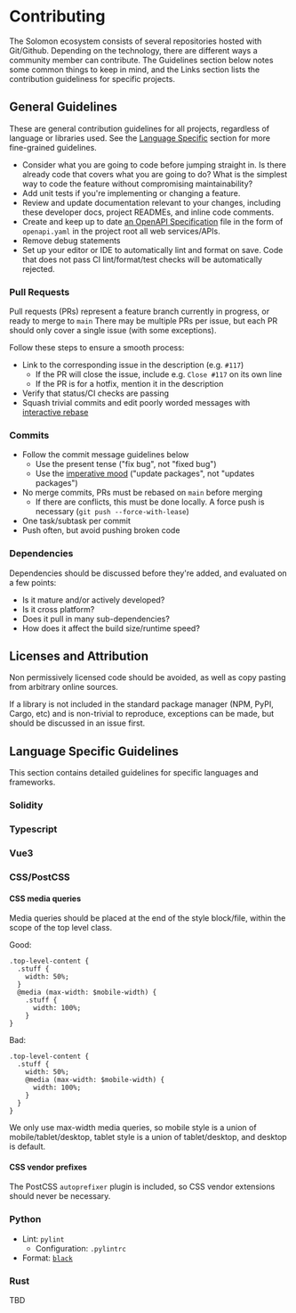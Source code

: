 # Contributing

The Solomon ecosystem consists of several repositories hosted with Git/Github. Depending on the technology, there are different ways a community member can contribute. The Guidelines section below notes some common things to keep in mind, and the Links section lists the contribution guideliness for specific projects.

## General Guidelines

These are general contribution guidelines for all projects, regardless of language or libraries used. See the [Language Specific](#language-specific-guidelines) section for more fine-grained guidelines.

- Consider what you are going to code before jumping straight in. Is there already code that covers what you are going to do? What is the simplest way to code the feature without compromising maintainability?
- Add unit tests if you're implementing or changing a feature.
- Review and update documentation relevant to your changes, including these developer docs, project READMEs, and inline code comments.
- Create and keep up to date [an OpenAPI Specification](https://swagger.io/specification/) file in the form of `openapi.yaml` in the project root all web services/APIs.
- Remove debug statements
- Set up your editor or IDE to automatically lint and format on save. Code that does not pass CI lint/format/test checks will be automatically rejected.

### Pull Requests

Pull requests (PRs) represent a feature branch currently in progress, or ready to merge to `main`
There may be multiple PRs per issue, but each PR should only cover a single issue (with some exceptions).

Follow these steps to ensure a smooth process:

- Link to the corresponding issue in the description (e.g. `#117`)
  - If the PR will close the issue, include e.g. `Close #117` on its own line
  - If the PR is for a hotfix, mention it in the description
- Verify that status/CI checks are passing
- Squash trivial commits and edit poorly worded messages with [interactive rebase](https://thoughtbot.com/blog/git-interactive-rebase-squash-amend-rewriting-history#interactive-rebase)

### Commits

- Follow the commit message guidelines below
  - Use the present tense ("fix bug", not "fixed bug")
  - Use the [imperative mood](https://en.wikipedia.org/wiki/Imperative_mood) ("update packages", not "updates packages")
- No merge commits, PRs must be rebased on `main` before merging
  - If there are conflicts, this must be done locally. A force push is necessary (`git push --force-with-lease`)
- One task/subtask per commit
- Push often, but avoid pushing broken code

### Dependencies

Dependencies should be discussed before they're added, and evaluated on a few points:

- Is it mature and/or actively developed?
- Is it cross platform?
- Does it pull in many sub-dependencies?
- How does it affect the build size/runtime speed?

## Licenses and Attribution

Non permissively licensed code should be avoided, as well as copy pasting from arbitrary online sources.

If a library is not included in the standard package manager (NPM, PyPI, Cargo, etc) and is non-trivial to reproduce, exceptions can be made, but should be discussed in an issue first.

## Language Specific Guidelines

This section contains detailed guidelines for specific languages and frameworks.

### Solidity

### Typescript

### Vue3

### CSS/PostCSS

#### CSS media queries

Media queries should be placed at the end of the style block/file, within the scope of the top level class.

Good:

```
.top-level-content {
  .stuff {
    width: 50%;
  }
  @media (max-width: $mobile-width) {
    .stuff {
      width: 100%;
    }
}
```

Bad:

```
.top-level-content {
  .stuff {
    width: 50%;
    @media (max-width: $mobile-width) {
      width: 100%;
    }
  }
}
```

We only use max-width media queries, so mobile style is a union of mobile/tablet/desktop, tablet style is a union of tablet/desktop, and desktop is default.

#### CSS vendor prefixes

The PostCSS `autoprefixer` plugin is included, so CSS vendor extensions should never be necessary.

### Python

- Lint: `pylint`
  - Configuration: `.pylintrc`
- Format: [`black`](https://github.com/psf/black)

### Rust

TBD
